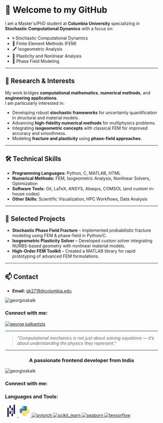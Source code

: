 # 👋 Welcome to my GitHub

I am a Master's/PhD student at **Columbia University** specializing in **Stochastic Computational Dynamics** with a focus on:

- 🌀 Stochastic Computational Dynamics  
- 📐 Finite Element Methods (FEM)  
- 🖋️ Isogeometric Analysis  
- 🔩 Plasticity and Nonlinear Analysis  
- 🌊 Phase Field Modeling  

---

## 🔬 Research & Interests
My work bridges **computational mathematics**, **numerical methods**, and **engineering applications**.  
I am particularly interested in:

- Developing robust **stochastic frameworks** for uncertainty quantification in structural and material models.
- Advancing **high-fidelity numerical methods** for multiphysics problems.
- Integrating **isogeometric concepts** with classical FEM for improved accuracy and smoothness.
- Modeling **fracture and plasticity** using **phase-field approaches**.

---

## 🛠️ Technical Skills
- **Programming Languages:** Python, C, MATLAB, HTML  
- **Numerical Methods:** FEM, Isogeometric Analysis, Nonlinear Solvers, Optimization  
- **Software Tools:** Git, LaTeX, ANSYS, Abaqus, COMSOL (and custom in-house codes)  
- **Other Skills:** Scientific Visualization, HPC Workflows, Data Analysis

---

## 📂 Selected Projects
- **Stochastic Phase Field Fracture** – Implemented probabilistic fracture modeling using FEM & phase-field in Python/C.
- **Isogeometric Plasticity Solver** – Developed custom solver integrating NURBS-based geometry with nonlinear material models.
- **High-Order FEM Toolkit** – Created a MATLAB library for rapid prototyping of advanced FEM formulations.

---

## 📫 Contact
- **Email:** gk2718@columbia.edu  
<p align="left"> <img src="https://komarev.com/ghpvc/?username=georgioskalk&label=Profile%20views&color=0e75b6&style=flat" alt="georgioskalk" /> </p>

<h3 align="left">Connect with me:</h3>
<p align="left">
<a href="https://linkedin.com/in/george kalkantzis" target="blank"><img align="center" src="https://raw.githubusercontent.com/rahuldkjain/github-profile-readme-generator/master/src/images/icons/Social/linked-in-alt.svg" alt="george kalkantzis" height="30" width="40" /></a>
</p>

---

> _"Computational mechanics is not just about solving equations — it’s about understanding the physics they represent."_

---

<h3 align="center">A passionate frontend developer from India</h3>

<p align="left"> <img src="https://komarev.com/ghpvc/?username=georgioskalk&label=Profile%20views&color=0e75b6&style=flat" alt="georgioskalk" /> </p>

<h3 align="left">Connect with me:</h3>


<h3 align="left">Languages and Tools:</h3>
<p align="left"> <a href="https://pandas.pydata.org/" target="_blank" rel="noreferrer"> <img src="https://raw.githubusercontent.com/devicons/devicon/2ae2a900d2f041da66e950e4d48052658d850630/icons/pandas/pandas-original.svg" alt="pandas" width="40" height="40"/> </a> <a href="https://www.python.org" target="_blank" rel="noreferrer"> <img src="https://raw.githubusercontent.com/devicons/devicon/master/icons/python/python-original.svg" alt="python" width="40" height="40"/> </a> <a href="https://pytorch.org/" target="_blank" rel="noreferrer"> <img src="https://www.vectorlogo.zone/logos/pytorch/pytorch-icon.svg" alt="pytorch" width="40" height="40"/> </a> <a href="https://scikit-learn.org/" target="_blank" rel="noreferrer"> <img src="https://upload.wikimedia.org/wikipedia/commons/0/05/Scikit_learn_logo_small.svg" alt="scikit_learn" width="40" height="40"/> </a> <a href="https://seaborn.pydata.org/" target="_blank" rel="noreferrer"> <img src="https://seaborn.pydata.org/_images/logo-mark-lightbg.svg" alt="seaborn" width="40" height="40"/> </a> <a href="https://www.tensorflow.org" target="_blank" rel="noreferrer"> <img src="https://www.vectorlogo.zone/logos/tensorflow/tensorflow-icon.svg" alt="tensorflow" width="40" height="40"/> </a> </p>

